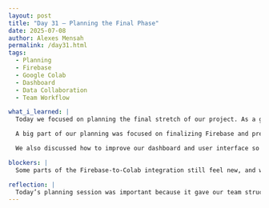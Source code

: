 ```yaml
---
layout: post
title: "Day 31 – Planning the Final Phase"
date: 2025-07-08
author: Alexes Mensah
permalink: /day31.html
tags:
  - Planning
  - Firebase
  - Google Colab
  - Dashboard
  - Data Collaboration
  - Team Workflow

what_i_learned: |
  Today we focused on planning the final stretch of our project. As a group, we created a detailed three-week schedule leading up to our final presentation. This schedule includes major deadlines for each phase of work, which helped us clarify our individual responsibilities and stay aligned as a team.

  A big part of our planning was focused on finalizing Firebase and preparing it to work smoothly with Google Colab for dataset analysis. We outlined the steps for exporting our sensor data, cleaning it, and running visualizations to find patterns in water quality. I also gained more insight into how Firebase can be used not just for real-time monitoring, but for long-term research and collaboration.

  We also discussed how to improve our dashboard and user interface so that it clearly presents our data in a way that’s understandable and useful. It’s important that our final system doesn’t just work—it has to communicate our findings effectively. This planning session showed me how crucial it is to align both technical development and presentation strategy early on.

blockers: |
  Some parts of the Firebase-to-Colab integration still feel new, and we’ll need to research how to automate exports or connect them live. We also haven’t fully decided on which tools to use for building the dashboard, so we’ll need to test a few options quickly.

reflection: |
  Today’s planning session was important because it gave our team structure for the final stage of the project. With so many moving pieces—from hardware and code to data and presentation—it’s easy to get overwhelmed. But mapping it out step-by-step helped us feel more confident. I’m excited to see how everything comes together as we move from testing to delivering a full, working system.
---
```

